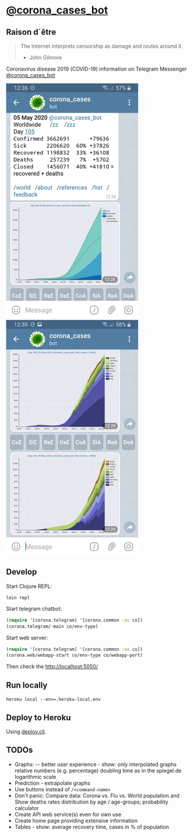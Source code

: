 # [@corona_cases_bot](https://t.me/corona_cases_bot)

## Raison d´être
> The Internet interprets censorship as damage and routes around it.
> - John Gilmore

Coronavirus disease 2019 (COVID-19) information on Telegram Messenger
[@corona_cases_bot](https://t.me/corona_cases_bot)

![Screenshot](/resources/pics/screenshot_1-50-percents.jpg)
![Screenshot](/resources/pics/screenshot_2-50-percents.jpg)

## Develop
Start Clojure REPL:
```fish
lein repl
```
Start telegram chatbot:
```clojure
(require '[corona.telegram] '[corona.common :as co])
(corona.telegram/-main co/env-type)
```
Start web server:
```clojure
(require '[corona.telegram] '[corona.common :as co])
(corona.web/webapp-start co/env-type co/webapp-port)
```
Then check the [http://localhost:5050/](http://localhost:5050/)

## Run locally

```fish
heroku local --env=.heroku-local.env
```

## Deploy to Heroku
Using [deploy.clj](./deploy.clj).

## TODOs
- Graphs:
  -- better user experience - show:
     only interpolated graphs
     relative numbers (e.g. percentage)
     doubling time as in the spiegel.de
     logarithmic scale
- Prediction - extrapolate graphs
- Use buttons instead of `/<command-name>`
- Don't panic: Compare data: Corona vs. Flu vs. World population and Show deaths
  rates distribution by age / age-groups; probability calculator
- Create API web service(s) even for own use
- Create home page providing extensive information
- Tables - show: average recovery time, cases in % of population
